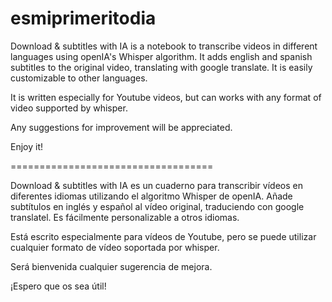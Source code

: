 # esmiprimeritodia


Download & subtitles with IA is a notebook to transcribe videos in different languages using openIA's Whisper algorithm. It adds english and spanish subtitles to the original video, translating with google translate. It is easily customizable to other languages.  

It is written especially for Youtube videos, but can works with any format of video supported by whisper. 

Any suggestions for improvement will be appreciated.

Enjoy it!

===================================

Download & subtitles with IA es un cuaderno para transcribir vídeos en diferentes idiomas utilizando el algoritmo Whisper de openIA. Añade subtítulos en inglés y español al vídeo original, traduciendo con google translatel. Es fácilmente personalizable a otros idiomas.  

Está escrito especialmente para vídeos de Youtube, pero se puede utilizar cualquier formato de vídeo soportada por whisper. 

Será bienvenida cualquier sugerencia de mejora.

¡Espero que os sea útil!
